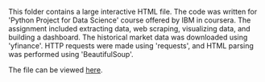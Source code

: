 This folder contains a large interactive HTML file. The code was written for 'Python Project for Data Science' course offered by IBM in coursera. The assignment included extracting data, web scraping, visualizing data, and building a dashboard. The historical market data was downloaded using 'yfinance'. HTTP requests were made using 'requests', and HTML parsing was performed using 'BeautifulSoup'.

The file can be viewed [here](https://k-adhikari.github.io/Python/Stock_revenue_analysis.html).
